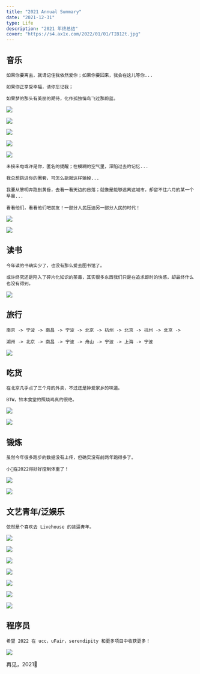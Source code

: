 ```yaml
---
title: "2021 Annual Summary"
date: "2021-12-31"
type: Life
description: "2021 年终总结"
cover: "https://s4.ax1x.com/2022/01/01/TIB12t.jpg"
---
```


## 音乐

```
如果你要离去，就请记住我依然爱你；如果你要回来，我会在这儿等你...

如果你正享受幸福，请你忘记我；

如果梦的那头有美丽的期待，化作孤独情鸟飞过那蔚蓝。

```

![](qqmusic1.jpg)

![](qqmusic2.jpg)

![](qqmusic3.jpg)

![](qqmusic4.jpg)

![](qqmusic5.jpg)

```
未接来电或许是你，匿名的提醒；在模糊的空气里，深陷过去的记忆...

我总想跳进你的圈套，可怎么能就这样输掉...

我要从黎明奔跑到黄昏，去看一看天边的日落；就像是能够逃离这城市，却留不住六月的某一个早晨...

看看他们，看看他们吧朋友！一部分人民压迫另一部分人民的时代！
```

![](wyy1.jpg)

![](wyy2.jpg)

## 读书

```
今年读的书确实少了，也没有那么爱去图书馆了。

或许终究还是陷入了碎片化知识的荼毒，其实很多东西我们只是在追求即时的快感，却最终什么也没有得到。
```

![](wxds.jpg)

## 旅行

```
南京 -> 宁波 -> 南昌 -> 宁波 -> 北京 -> 杭州 -> 北京 -> 杭州 -> 北京 ->

湖州 -> 北京 -> 南昌 -> 宁波 -> 舟山 -> 宁波 -> 上海 -> 宁波

```

![](xiecheng.jpg)

## 吃货

```
在北京几乎点了三个月的外卖，不过还是钟爱家乡的味道。

BTW，铃木食堂的照烧鸡真的很绝。
```

![](meituan1.jpg)

![](meituan2.jpg)

## 锻炼

```
虽然今年很多跑步的数据没有上传，但确实没有前两年跑得多了。

小🐻在2022得好好控制体重了！
```

![](keep1.jpg)

![](keep2.jpg)

## 文艺青年/泛娱乐

```
依然是个喜欢去 Livehouse 的装逼青年。
```

![](zhihu.jpg)

![](zhihu2.jpg)

![](douban.jpg)

![](bzhan4.jpg)

![](bzhan3.jpg)

![](bzhan2.jpg)

![](bzhan1.jpg)

## 程序员

```
希望 2022 在 ucc，uFair，serendipity 和更多项目中收获更多！
```

![](github.jpg)

再见，2021👋
